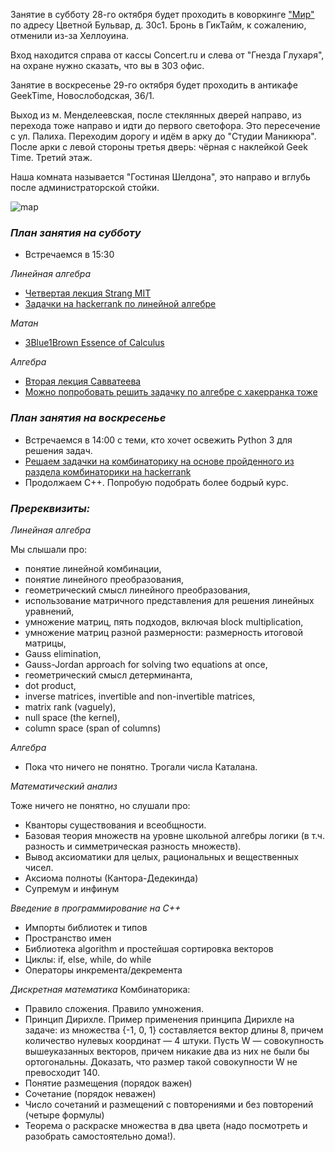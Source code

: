 Занятие в субботу 28-го октября будет проходить в коворкинге  ["Мир"](http://mirmir.ru/#rec3762083) по адресу Цветной Бульвар, д. 30с1. Бронь в ГикТайм, к сожалению, отменили из-за Хеллоуина. 
 
Вход находится справа от кассы Concert.ru и слева от "Гнезда Глухаря", на охране нужно сказать, что вы в 303 офис.

Занятие в воскресенье 29-го октября будет проходить в антикафе GeekTime, Новослободская, 36/1.

Выход из м. Менделеевская, после стеклянных дверей направо, из перехода тоже направо и идти до первого светофора. Это пересечение с ул. Палиха. Переходим дорогу и идём в арку до "Студии Маникюра". После арки с левой стороны третья дверь: чёрная с наклейкой Geek Time. Третий этаж.

Наша комната называется "Гостиная Шелдона", это направо и вглубь после администраторской стойки.

![map](https://pp.userapi.com/c622517/v622517522/4ccf2/HijHNyPsegI.jpg)

### *План занятия на субботу*
- Встречаемся в 15:30

_Линейная алгебра_
- [Четвертая лекция Strang MIT](https://www.youtube.com/watch?v=MsIvs_6vC38)
- [Задачки на hackerrank по линейной алгебре](https://www.hackerrank.com/domains/mathematics/linear-algebra-foundations)

_Матан_
- [3Blue1Brown Essence of Calculus](https://www.youtube.com/playlist?list=PLZHQObOWTQDMsr9K-rj53DwVRMYO3t5Yr)

_Алгебра_
- [Вторая лекция Савватеева](https://www.youtube.com/watch?v=CC-6K7g8AtI)
- [Можно попробовать решить задачку по алгебре с хакерранка тоже](https://www.hackerrank.com/domains/mathematics/algebra?filters=difficulty%3Aeasy)

### *План занятия на воскресенье*

- Встречаемся в 14:00 с теми, кто хочет освежить Python 3 для решения задач.
- [Решаем задачки на комбинаторику на основе пройденного из раздела комбинаторики на hackerrank](https://www.hackerrank.com/domains/mathematics/combinatorics)
- Продолжаем С++. Попробую подобрать более бодрый курс.

### *Пререквизиты:*

_Линейная алгебра_

Мы слышали про:
- понятие линейной комбинации,
- понятие линейного преобразования,
- геометрический смысл линейного преобразования,
- использование матричного представления для решения линейных уравнений, 
- умножение матриц, пять подходов, включая block multiplication,
- умножение матриц разной размерности: размерность итоговой матрицы,
- Gauss elimination,
- Gauss-Jordan approach for solving two equations at once,
- геометрический смысл детерминанта,
- dot product,
- inverse matrices, invertible and non-invertible matrices,
- matrix rank (vaguely),
- null space (the kernel),
- column space (span of columns)

_Алгебра_

- Пока что ничего не понятно. Трогали числа Каталана.

_Математический анализ_

Тоже ничего не понятно, но слушали про:
- Кванторы существования и всеобщности.
- Базовая теория множеств на уровне школьной алгебры логики (в т.ч. разность и симметрическая разность множеств).
- Вывод аксиоматики для целых, рациональных и вещественных чисел.
- Аксиома полноты (Кантора-Дедекинда)
- Супремум и инфинум

_Введение в программирование на С++_

- Импорты библиотек и типов
- Пространство имен
- Библиотека algorithm и простейшая сортировка векторов
- Циклы: if, else, while, do while
- Операторы инкремента/декремента

_Дискретная математика_
Комбинаторика:
- Правило сложения. Правило умножения.
- Принцип Дирихле. Пример применения принципа Дирихле на задаче: из множества {-1, 0, 1} составляется вектор длины 8, причем количество нулевых координат — 4 штуки. Пусть W — совокупность вышеуказанных векторов, причем никакие два из них не были бы ортогональны. Доказать, что размер такой совокупности W не превосходит 140. 
- Понятие размещения (порядок важен)
- Сочетание (порядок неважен)
- Число сочетаний и размещений с повторениями и без повторений (четыре формулы)
- Теорема о раскраске множества в два цвета (надо посмотреть и разобрать самостоятельно дома!). 
